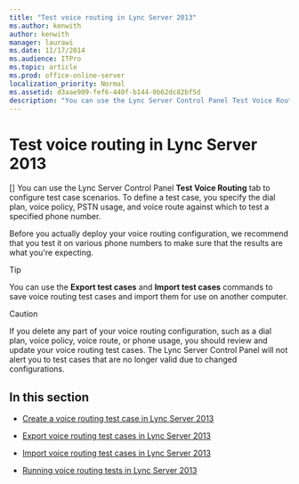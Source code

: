 ```yaml
---
title: "Test voice routing in Lync Server 2013"
ms.author: kenwith
author: kenwith
manager: laurawi
ms.date: 11/17/2014
ms.audience: ITPro
ms.topic: article
ms.prod: office-online-server
localization_priority: Normal
ms.assetid: d3aae909-fef6-440f-b144-0b62dc82bf5d
description: "You can use the Lync Server Control Panel Test Voice Routing tab to configure test case scenarios. To define a test case, you specify the dial plan, voice policy, PSTN usage, and voice route against which to test a specified phone number."
---
```


# Test voice routing in Lync Server 2013
[]
You can use the Lync Server Control Panel **Test Voice Routing** tab to configure test case scenarios. To define a test case, you specify the dial plan, voice policy, PSTN usage, and voice route against which to test a specified phone number. 
  
Before you actually deploy your voice routing configuration, we recommend that you test it on various phone numbers to make sure that the results are what you're expecting. 
  
> [!TIP]
> You can use the **Export test cases** and **Import test cases** commands to save voice routing test cases and import them for use on another computer. 
  
> [!CAUTION]
> If you delete any part of your voice routing configuration, such as a dial plan, voice policy, voice route, or phone usage, you should review and update your voice routing test cases. The Lync Server Control Panel will not alert you to test cases that are no longer valid due to changed configurations. 
  
## In this section

- [Create a voice routing test case in Lync Server 2013](create-a-voice-routing-test-case.md)
    
- [Export voice routing test cases in Lync Server 2013](export-voice-routing-test-cases.md)
    
- [Import voice routing test cases in Lync Server 2013](import-voice-routing-test-cases.md)
    
- [Running voice routing tests in Lync Server 2013](running-voice-routing-tests.md)
    

